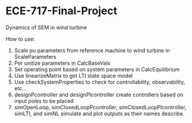 # ECE-717-Final-Project
Dynamics of SEM in wind turbine

How to use:
1. Scale pu parameters from reference machine to wind turbine in ScaleParameters
2. Per unitize parameters in CalcBaseVals
3. Set operating point based on system parameters in CalcEquilibrium
4. Use linearizeMatrix to get LTI state space model
5. Use checkSystemProperties to check for controllability, observability, etc...
6. designPcontroller and designPIcontroller create controllers based on input poles to be placed
7. simOpenLoop, simClosedLoopPcontroller, simClosedLoopPIcontroller, simLTI, and simNL simulate and plot outputs as their names describe.
